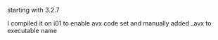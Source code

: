 starting with 3.2.7

I compiled it on i01 to enable avx code set and manually added _avx to executable name

